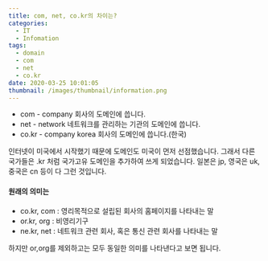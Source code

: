 ```yaml
---
title: com, net, co.kr의 차이는?
categories:
  - IT
  - Infomation
tags:
  - domain
  - com
  - net
  - co.kr
date: 2020-03-25 10:01:05
thumbnail: /images/thumbnail/information.png
---
```


- com - company 회사의 도메인에 씁니다.
- net - network 네트워크를 관리하는 기관의 도메인에 씁니다.
- co.kr - company korea 회사의 도메인에 씁니다.(한국)

인터넷이 미국에서 시작했기 때문에 도메인도 미국이 먼저 선점했습니다. 그래서 다른 국가들은 .kr 처럼 국가고유 도메인을 추가하여 쓰게 되었습니다.
일본은 jp, 영국은 uk, 중국은 cn 등이 다 그런 것입니다.

#### 원래의 의미는

- co.kr, com : 영리목적으로 설립된 회사의 홈페이지를 나타내는 말
- or.kr, org : 비영리기구
- ne.kr, net : 네트워크 관련 회사, 혹은 통신 관련 회사를 나타내는 말

하지만 or,org를 제외하고는 모두 동일한 의미를 나타낸다고 보면 됩니다.
